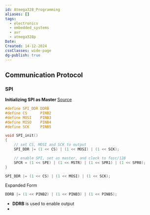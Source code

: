 ```yaml
---
id: Atmega328_Programming
aliases: []
tags:
  - electronics
  - embedded_systems
  - avr
  - atmega328p
Date: 
Created: 14-12-2024
cssClasses: wide-page
dg-publish: true
---
```

## Communication Protocol 

### SPI 

**Initializing SPI as Master**
[Source](http://www.rjhcoding.com/avrc-spi.php)

```c
#define SPI_DDR DDRB
#define CS      PINB2
#define MOSI    PINB3
#define MISO    PINB4
#define SCK     PINB5

void SPI_init()
{
    // set CS, MOSI and SCK to output
    SPI_DDR |= (1 << CS) | (1 << MOSI) | (1 << SCK);

    // enable SPI, set as master, and clock to fosc/128
    SPCR = (1 << SPE) | (1 << MSTR) | (1 << SPR1) | (1 << SPR0);
}

```

```c
SPI_DDR |= (1 << CS) | (1 << MOSI) | (1 << SCK);

```

Expanded Form 

```c
DDRB |= (1 << PINB2) | (1 << PINB3) | (1 << PINB5);

```

- **DDRB** is used to enable output 
- 